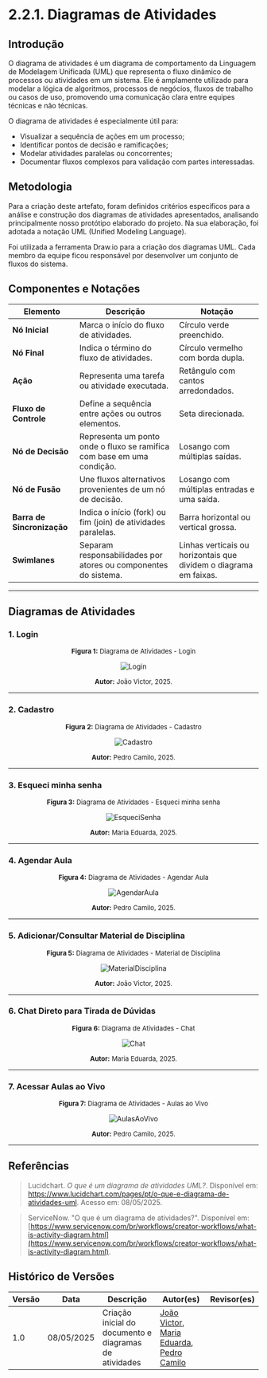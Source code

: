 # 2.2.1. Diagramas de Atividades

## Introdução

O diagrama de atividades é um diagrama de comportamento da Linguagem de Modelagem Unificada (UML) que representa o fluxo dinâmico de processos ou atividades em um sistema. Ele é amplamente utilizado para modelar a lógica de algoritmos, processos de negócios, fluxos de trabalho ou casos de uso, promovendo uma comunicação clara entre equipes técnicas e não técnicas. 

O diagrama de atividades é especialmente útil para:
- Visualizar a sequência de ações em um processo;
- Identificar pontos de decisão e ramificações;
- Modelar atividades paralelas ou concorrentes;
- Documentar fluxos complexos para validação com partes interessadas.

## Metodologia

Para a criação deste artefato, foram definidos critérios específicos para a análise e construção dos diagramas de atividades apresentados, analisando principalmente nosso protótipo elaborado do projeto. Na sua elaboração, foi adotada a notação UML (Unified Modeling Language).

Foi utilizada a ferramenta Draw.io para a criação dos diagramas UML. Cada membro da equipe ficou responsável por desenvolver um conjunto de fluxos do sistema.

## Componentes e Notações

| Elemento                   | Descrição                                                              | Notação                                                           |
| -------------------------- | ---------------------------------------------------------------------- | ----------------------------------------------------------------- |
| **Nó Inicial**             | Marca o início do fluxo de atividades.                                 | Círculo verde preenchido.                                         |
| **Nó Final**               | Indica o término do fluxo de atividades.                               | Círculo vermelho com borda dupla.                                    |
| **Ação**                   | Representa uma tarefa ou atividade executada.                          | Retângulo com cantos arredondados.                                |
| **Fluxo de Controle**      | Define a sequência entre ações ou outros elementos.                    | Seta direcionada.                                                 |
| **Nó de Decisão**          | Representa um ponto onde o fluxo se ramifica com base em uma condição. | Losango com múltiplas saídas.                                     |
| **Nó de Fusão**            | Une fluxos alternativos provenientes de um nó de decisão.              | Losango com múltiplas entradas e uma saída.                       |
| **Barra de Sincronização** | Indica o início (fork) ou fim (join) de atividades paralelas.          | Barra horizontal ou vertical grossa.                              |
| **Swimlanes**              | Separam responsabilidades por atores ou componentes do sistema.        | Linhas verticais ou horizontais que dividem o diagrama em faixas. |

---

## Diagramas de Atividades

### 1. Login

<font size="2"><p style="text-align: center"><b>Figura 1:</b> Diagrama de Atividades - Login</p></font>

<div style="text-align: center;">

![Login](../imagens/DiagramaLoginAtividades.png)

  <font size="2"><p style="text-align: center"><b>Autor:</b> João Victor, 2025.</p></font>
</details>

</div>


---

### 2. Cadastro

<font size="2"><p style="text-align: center"><b>Figura 2:</b> Diagrama de Atividades - Cadastro</p></font>

<div style="text-align: center;">

![Cadastro](../imagens/DiagramaCadastroAtividades.png)

<font size="2"><p style="text-align: center"><b>Autor:</b> Pedro Camilo, 2025.</p></font>
</details>

</div>

---

### 3. Esqueci minha senha

<font size="2"><p style="text-align: center"><b>Figura 3:</b> Diagrama de Atividades - Esqueci minha senha</p></font>

<div style="text-align: center;">

![EsqueciSenha](../imagens/DiagramaEsqueciMinhaSenhaAtividades.png)

<font size="2"><p style="text-align: center"><b>Autor:</b> Maria Eduarda, 2025.</p></font>
</details>

</div>

---

### 4. Agendar Aula

<font size="2"><p style="text-align: center"><b>Figura 4:</b> Diagrama de Atividades - Agendar Aula</p></font>

<div style="text-align: center;">

![AgendarAula](../imagens/DiagramaAgendarAulaAtividades.png)

<font size="2"><p style="text-align: center"><b>Autor:</b> Pedro Camilo, 2025.</p></font>
</details>

</div>

---

### 5. Adicionar/Consultar Material de Disciplina

<font size="2"><p style="text-align: center"><b>Figura 5:</b> Diagrama de Atividades - Material de Disciplina</p></font>

<div style="text-align: center;">

![MaterialDisciplina](../imagens/DiagramaAdicionaConsultarMaterialAtividades.png)

<font size="2"><p style="text-align: center"><b>Autor:</b> João Victor, 2025.</p></font>
</details>

</div>

---

### 6. Chat Direto para Tirada de Dúvidas

<font size="2"><p style="text-align: center"><b>Figura 6:</b> Diagrama de Atividades - Chat</p></font>

<div style="text-align: center;">

![Chat](../imagens/DiagramaChatDiretoAtividades.png)

<font size="2"><p style="text-align: center"><b>Autor:</b> Maria Eduarda, 2025.</p></font>
</details>

</div>

---

### 7. Acessar Aulas ao Vivo

<font size="2"><p style="text-align: center"><b>Figura 7:</b> Diagrama de Atividades - Aulas ao Vivo</p></font>

<div style="text-align: center;">

![AulasAoVivo](../imagens/DiagramaAulasAoVivoAtividades.png)

<font size="2"><p style="text-align: center"><b>Autor:</b> Pedro Camilo, 2025.</p></font>
</details>

</div>

---

## Referências

> Lucidchart. _O que é um diagrama de atividades UML?_. Disponível em: <https://www.lucidchart.com/pages/pt/o-que-e-diagrama-de-atividades-uml>. Acesso em: 08/05/2025.

> ServiceNow. "O que é um diagrama de atividades?". Disponível em: [https://www.servicenow.com/br/workflows/creator-workflows/what-is-activity-diagram.html](https://www.servicenow.com/br/workflows/creator-workflows/what-is-activity-diagram.html).

## Histórico de Versões

| Versão | Data       | Descrição                                              | Autor(es) | Revisor(es) |
| ------ | ---------- | ------------------------------------------------------ | --------- | ----------- |
| 1.0    | 08/05/2025 | Criação inicial do documento e diagramas de atividades | [João Victor](https://github.com/joaofmoreiraa), [Maria Eduarda](https://github.com/maaduh), [Pedro Camilo](https://github.com/PedrooCamilo)          |             |
